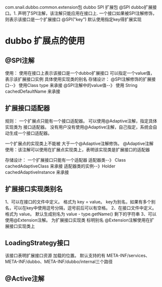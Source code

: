 
com.snail.dubbo.common.extension包
    dubbo SPI 扩展包
    @SPI  dubbo扩展接口。1. 声明了SPI注解，该注解只能应用在接口上.  一个接口如果被SPI注解修饰，则表示该接口是一个扩展接口
    @SPI("key")  默认使用指定key得扩展实现

# dubbo 扩展点的使用
## @SPI注解
使用： 使用在接口上表示该接口是一个dubbo扩展接口
可以指定一个value值，表示该扩展接口实例 具体使用实现类的别名
存储设计：
@SPI注解修饰的扩展接口--》 使用Class<T> type 来承接
@SPI注解中的value值--》 使用 String cachedDefaultName 来承接

## 扩展接口适配器
规则： 一个扩展点只能有一个接口适配器。
可以使用@Adaptive注解，指定具体实现类为 接口适配器。
没有用户没有使用@Adaptive注解，自己指定，系统会自动生成一个接口适配器。

一个扩展点的实现类上不能被 大于一个@Adaptive注解修饰。
@Adaptive注解
    使用：该注解可以使用在扩展点实现类上，表明该实现类是扩展接口的适配器

存储设计： 一个扩展接口只能有一个适配器
适配器类--》 Class<T> cachedAdaptiveClass 来承接
适配器类的实例--》Holder<Object> cachedAdaptiveInstance 来承接


## 扩展接口实现类别名
1、可以在接口的文件中定义。 格式为 key = value。 key为别名，如果有多个别名，可以在key中使用逗号分隔，逗号前后可以有空格。
2、在接口文件中定义。 格式为 value。  默认生成别名为 value - type.getName() 剩下的字符串
3、可以使用@Extension注解。 为扩展接口实现类 标明别名
    @Extension注解使用在扩展接口实现类上

## LoadingStrategy接口
该接口表明扩展接口资源 加载的位置。 默认支持的有 META-INF/services、META-INF/dubbo、META-INF/dubbo/internal三个路径

## @Active注解

